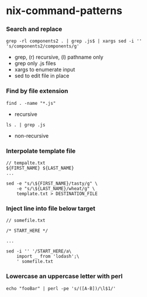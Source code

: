 # nix-command-patterns

### Search and replace
```
grep -rl components2 . | grep .js$ | xargs sed -i '' 's/components2/components/g'
```
- grep, (r) recursive, (l) pathname only
- grep only .js files
- xargs to enumerate input
- sed to edit file in place

### Find by file extension
```
find . -name "*.js"
```
- recursive
```
ls . | grep .js
```
- non-recursive

### Interpolate template file
```
// tempalte.txt
${FIRST_NAME} ${LAST_NAME}
...

sed -e "s/\${FIRST_NAME}/tasty/g" \
    -e "s/\${LAST_NAME}/wheat/g" \
    template.txt > DESTINATION_FILE
```

### Inject line into file below target
```
// somefile.txt

/* START_HERE */

...

sed -i '' '/START_HERE/a\
    import _ from 'lodash';\
    ' somefile.txt
```
### Lowercase an uppercase letter with perl
```
echo "fooBar" | perl -pe 's/([A-B])/\l$1/'
```
